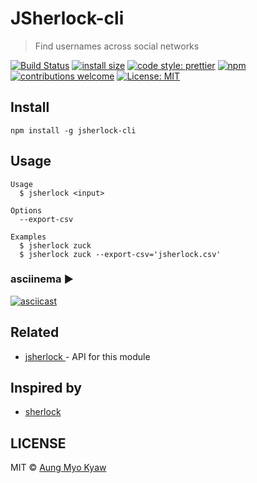 # JSherlock-cli

> Find usernames across social networks

[![Build Status][travis]][travis-url]
[![install size][package-size]][package-size-url]
[![code style: prettier][prettier]][prettier-url]
[![npm][npm-download]][npm-dl-url]
[![contributions welcome][contri]][contri-url]
[![License: MIT][license]][license-url]

## Install

```shell
npm install -g jsherlock-cli
```

## Usage

```shell
Usage
  $ jsherlock <input>

Options
  --export-csv

Examples
  $ jsherlock zuck
  $ jsherlock zuck --export-csv='jsherlock.csv'
```

### asciinema ▶️

[![asciicast](https://asciinema.org/a/226330.svg)](https://asciinema.org/a/226330)

## Related

- [ jsherlock ][jsherlock] - API for this module

## Inspired by

- [sherlock][inspired-by]

## LICENSE

MIT © [Aung Myo Kyaw](https://github.com/AungMyoKyaw)

[inspired-by]: https://github.com/TheYahya/sherlock
[jsherlock]: https://github.com/AungMyoKyaw/jsherlock
[contri]: https://img.shields.io/badge/contributions-welcome-brightgreen.svg?style=flat-square
[contri-url]: https://github.com/AungMyoKyaw/jsherlock-cli/issues
[travis]: https://img.shields.io/travis/AungMyoKyaw/jsherlock-cli/master.svg?style=flat-square
[travis-url]: https://travis-ci.org/AungMyoKyaw/jsherlock-cli
[npm-download]: https://img.shields.io/npm/dt/jsherlock-cli.svg?style=flat-square
[npm-dl-url]: https://www.npmjs.com/package/jsherlock-cli
[license]: https://img.shields.io/badge/License-MIT-brightgreen.svg?style=flat-square
[license-url]: https://opensource.org/licenses/MIT
[prettier]: https://img.shields.io/badge/code_style-prettier-ff69b4.svg?style=flat-square
[prettier-url]: https://github.com/prettier/prettier
[package-size]: https://packagephobia.now.sh/badge?p=jsherlock-cli@0.0.3
[package-size-url]: https://packagephobia.now.sh/result?p=jsherlock@0.0.3
